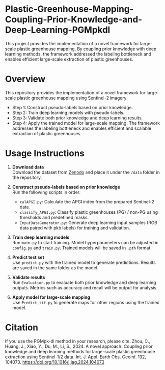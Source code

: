 # Plastic-Greenhouse-Mapping-Coupling-Prior-Knowledge-and-Deep-Learning-PGMpkdl
This project provides the implementation of a novel framework for large-scale plastic greenhouse mapping. By coupling prior knowledge with deep learning methods, the framework addressed the labeling bottleneck and enables efficient large-scale extraction of plastic greenhouses.
# Overview
This repository provides the implementation of a novel framework for large-scale plastic greenhouse mapping using Sentinel-2 imagery.
- Step 1: Construct pseudo-labels based on prior knowledge.
- Step 2: Train deep learning models with pseudo-labels.
- Step 3: Validate both prior knowledge and deep learning results.
- Step 4: Apply the trained model for large-scale mapping.
The framework addresses the labeling bottleneck and enables efficient and scalable extraction of plastic greenhouses.
# Usage Instructions

1. **Download data**  
   Download the dataset from [Zenodo](https://zenodo.org/records/17090070) and place it under the `/data` folder in the repository.

2. **Construct pseudo-labels based on prior knowledge**  
   Run the following scripts in order:
   - `calAPGI.py`: Calculate the APGI index from the prepared Sentinel-2 data.  
   - `classify_APGI.py`: Classify plastic greenhouses (PG) / non-PG using thresholds and predefined masks.  
   - `InputDataGenerator.py`: Generate deep learning input samples (RGB data paired with pkb labels) for training and validation.

3. **Train deep learning models**  
   Run `main.py` to start training. Model hyperparameters can be adjusted in `config.py` and `train.py`. Trained models will be saved in `.pth` format.

4. **Predict test set**  
   Use `predict.py` with the trained model to generate predictions. Results are saved in the same folder as the model.

5. **Validate results**  
   Run `Evaluation.py` to evaluate both prior knowledge and deep learning outputs. Metrics such as accuracy and recall will be output for analysis.

6. **Apply model for large-scale mapping**  
   Use `Predict_tif.py` to generate maps for other regions using the trained model.

# Citation 
If you use the PGMpk-dl method in your research, please cite: Zhou, C., Huang, J., Xiao, Y., Du, M., Li, S., 2024. A novel approach: Coupling prior knowledge and deep learning methods for large-scale plastic greenhouse extraction using Sentinel-1/2 data. Int. J. Appl. Earth Obs. Geoinf. 132, 104073. https://doi.org/10.1016/j.jag.2024.104073
